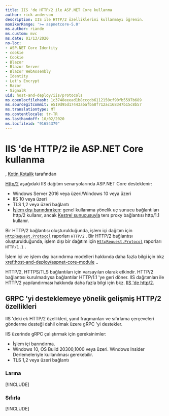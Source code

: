 ```yaml
---
title: IIS 'de HTTP/2 ile ASP.NET Core kullanma
author: rick-anderson
description: IIS ile HTTP/2 özelliklerini kullanmayı öğrenin.
monikerRange: '>= aspnetcore-5.0'
ms.author: riande
ms.custom: mvc
ms.date: 01/13/2020
no-loc:
- ASP.NET Core Identity
- cookie
- Cookie
- Blazor
- Blazor Server
- Blazor WebAssembly
- Identity
- Let's Encrypt
- Razor
- SignalR
uid: host-and-deploy/iis/protocols
ms.openlocfilehash: 1c3748eeead1b8cccdb6112150cf90fb5597b689
ms.sourcegitcommit: e519d95d17443abafba8f712ac168347b15c8b57
ms.translationtype: MT
ms.contentlocale: tr-TR
ms.lasthandoff: 10/02/2020
ms.locfileid: "91654379"
---
```

# <a name="use-aspnet-core-with-http2-on-iis"></a>IIS 'de HTTP/2 ile ASP.NET Core kullanma

, [Kotin Kotalik](https://github.com/jkotalik) tarafından

[Http/2](https://httpwg.org/specs/rfc7540.html) aşağıdaki IIS dağıtım senaryolarında ASP.NET Core desteklenir:

* Windows Server 2016 veya üzeri/Windows 10 veya üzeri
* IIS 10 veya üzeri
* TLS 1,2 veya üzeri bağlantı
* [İşlem dışı barındırırken](xref:host-and-deploy/iis/index#out-of-process-hosting-model): genel kullanıma yönelik uç sunucu bağlantıları http/2 kullanır, ancak [Kestrel sunucusuyla](xref:fundamentals/servers/kestrel) ters proxy bağlantısı http/1.1 kullanır.

Bir HTTP/2 bağlantısı oluşturulduğunda, işlem içi dağıtım için [`HttpRequest.Protocol`](xref:Microsoft.AspNetCore.Http.HttpRequest.Protocol*) raporları `HTTP/2` . Bir HTTP/2 bağlantısı oluşturulduğunda, işlem dışı bir dağıtım için [`HttpRequest.Protocol`](xref:Microsoft.AspNetCore.Http.HttpRequest.Protocol*) raporları `HTTP/1.1` .

İşlem içi ve işlem dışı barındırma modelleri hakkında daha fazla bilgi için bkz <xref:host-and-deploy/aspnet-core-module> ..

HTTP/2, HTTPS/TLS bağlantıları için varsayılan olarak etkindir. HTTP/2 bağlantısı kurulmadıysa bağlantılar HTTP/1.1 'ye geri döner. IIS dağıtımları ile HTTP/2 yapılandırması hakkında daha fazla bilgi için bkz. [IIS 'de http/2](/iis/get-started/whats-new-in-iis-10/http2-on-iis).

## <a name="advanced-http2-features-to-support-grpc"></a>GRPC 'yi desteklemeye yönelik gelişmiş HTTP/2 özellikleri

IIS 'deki ek HTTP/2 özellikleri, yanıt fragmanları ve sıfırlama çerçeveleri gönderme desteği dahil olmak üzere gRPC 'yi destekler.

IIS üzerinde gRPC çalıştırmak için gereksinimler:

* İşlem içi barındırma.
* Windows 10, OS Build 20300,1000 veya üzeri. Windows Insider Derlemeleriyle kullanılması gerekebilir.
* TLS 1,2 veya üzeri bağlantı

### <a name="trailers"></a>Larına

[!INCLUDE[](~/includes/trailers.md)]

### <a name="reset"></a>Sıfırla

[!INCLUDE[](~/includes/reset.md)]
